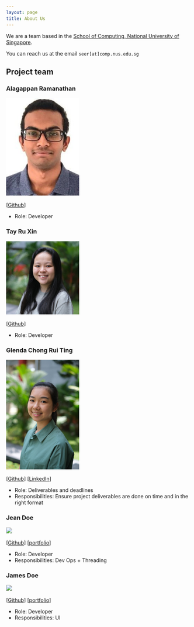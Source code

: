 ```yaml
---
layout: page
title: About Us
---
```


We are a team based in the [School of Computing, National University of Singapore](http://www.comp.nus.edu.sg).

You can reach us at the email `seer[at]comp.nus.edu.sg`

## Project team

### Alagappan Ramanathan

<img src="images/alagappanra.png" width="200px">

[[Github](https://github.com/AlagappanRa)]

* Role: Developer

### Tay Ru Xin

<img src="images/tayruxin.png" width="200px">

[[Github](http://github.com/tayruxin)]

* Role: Developer

### Glenda Chong Rui Ting

<img src="images/glendachong.png" width="200px">

[[Github](http://github.com/glendachong)]
[[LinkedIn](https://www.linkedin.com/in/glenda-chong-149367237)]


* Role: Deliverables and deadlines
* Responsibilities: Ensure project deliverables are done on time and in the right format

### Jean Doe

<img src="images/johndoe.png" width="200px">

[[Github](http://github.com/johndoe)]
[[portfolio](team/johndoe.md)]

* Role: Developer
* Responsibilities: Dev Ops + Threading

### James Doe

<img src="images/johndoe.png" width="200px">

[[Github](http://github.com/johndoe)]
[[portfolio](team/johndoe.md)]

* Role: Developer
* Responsibilities: UI
